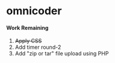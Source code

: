 # omnicoder

<h4>Work Remaining</h4>
<ol>
  <li><del> Apply CSS </del></li>
  <li> Add timer round-2</li>
  <li> Add "zip or tar" file upload using PHP</li>
</ol>
